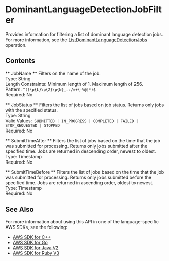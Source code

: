 # DominantLanguageDetectionJobFilter<a name="API_DominantLanguageDetectionJobFilter"></a>

Provides information for filtering a list of dominant language detection jobs\. For more information, see the [ListDominantLanguageDetectionJobs](API_ListDominantLanguageDetectionJobs.md) operation\.

## Contents<a name="API_DominantLanguageDetectionJobFilter_Contents"></a>

 ** JobName **   <a name="comprehend-Type-DominantLanguageDetectionJobFilter-JobName"></a>
Filters on the name of the job\.  
Type: String  
Length Constraints: Minimum length of 1\. Maximum length of 256\.  
Pattern: `^([\p{L}\p{Z}\p{N}_.:/=+\-%@]*)$`   
Required: No

 ** JobStatus **   <a name="comprehend-Type-DominantLanguageDetectionJobFilter-JobStatus"></a>
Filters the list of jobs based on job status\. Returns only jobs with the specified status\.  
Type: String  
Valid Values:` SUBMITTED | IN_PROGRESS | COMPLETED | FAILED | STOP_REQUESTED | STOPPED`   
Required: No

 ** SubmitTimeAfter **   <a name="comprehend-Type-DominantLanguageDetectionJobFilter-SubmitTimeAfter"></a>
Filters the list of jobs based on the time that the job was submitted for processing\. Returns only jobs submitted after the specified time\. Jobs are returned in descending order, newest to oldest\.  
Type: Timestamp  
Required: No

 ** SubmitTimeBefore **   <a name="comprehend-Type-DominantLanguageDetectionJobFilter-SubmitTimeBefore"></a>
Filters the list of jobs based on the time that the job was submitted for processing\. Returns only jobs submitted before the specified time\. Jobs are returned in ascending order, oldest to newest\.  
Type: Timestamp  
Required: No

## See Also<a name="API_DominantLanguageDetectionJobFilter_SeeAlso"></a>

For more information about using this API in one of the language\-specific AWS SDKs, see the following:
+  [AWS SDK for C\+\+](https://docs.aws.amazon.com/goto/SdkForCpp/comprehend-2017-11-27/DominantLanguageDetectionJobFilter) 
+  [AWS SDK for Go](https://docs.aws.amazon.com/goto/SdkForGoV1/comprehend-2017-11-27/DominantLanguageDetectionJobFilter) 
+  [AWS SDK for Java V2](https://docs.aws.amazon.com/goto/SdkForJavaV2/comprehend-2017-11-27/DominantLanguageDetectionJobFilter) 
+  [AWS SDK for Ruby V3](https://docs.aws.amazon.com/goto/SdkForRubyV3/comprehend-2017-11-27/DominantLanguageDetectionJobFilter) 